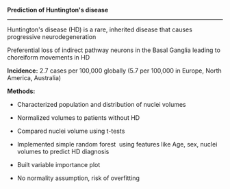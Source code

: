 **Prediction of Huntington's disease**


---

Huntington's disease (HD) is a rare, inherited disease that causes progressive neurodegeneration​

Preferential loss of indirect pathway neurons in the Basal Ganglia leading to choreiform movements in HD

**Incidence:** 2.7 cases per 100,000 globally (5.7 per 100,000 in Europe, North America, Australia) ​

**Methods:**   


*   Characterized population and distribution of nuclei volumes​

*   Normalized volumes to patients without HD​

*   Compared nuclei volume using t-tests​
*   Implemented simple random forest ​ using features like Age, sex, nuclei volumes to predict HD diagnosis​

*   Built variable importance plot​
*  No normality assumption, risk of overfitting
